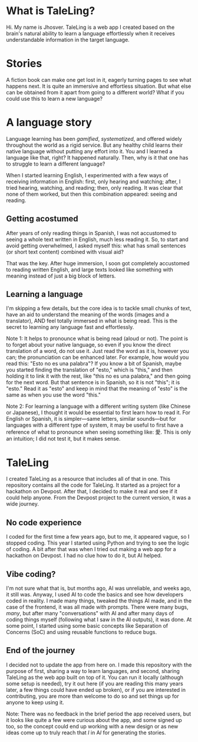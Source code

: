 # What is TaleLing?
Hi. My name is Jhosver. TaleLing is a web app I created based on the brain's natural ability to learn a language effortlessly when it receives understandable information in the target language.

# Stories
A fiction book can make one get lost in it, eagerly turning pages to see what happens next. It is quite an immersive and effortless situation. But what else can be obtained from it apart from going to a different world? What if you could use this to learn a new language? 

# A language story
Language learning has been *gamified*, *systematized*, and offered widely throughout the world as a rigid service. But any healthy child learns their native language without putting any effort into it. You and I learned a language like that, right? It happened naturally. Then, why is it that one has to struggle to learn a different language?

When I started learning English, I experimented with a few ways of receiving information in English: first, only hearing and watching; after, I tried hearing, watching, and reading; then, only reading. It was clear that none of them worked, but then this combination appeared: seeing and reading.

## Getting acostumed
After years of only reading things in Spanish, I was not accustomed to seeing a whole text written in English, much less reading it. So, to start and avoid getting overwhelmed, I asked myself this: what has small sentences (or short text content) combined with visual aid?

That was the key. After huge immersion, I soon got completely accustomed to reading written English, and large texts looked like something with meaning instead of just a big block of letters.


 

## Learning a language

I'm skipping a few details, but the core idea is to tackle small chunks of text, have an aid to understand the meaning of the words (images and a translator), AND feel totally immersed in what is being read. This is the secret to learning any language fast and effortlessly.

Note 1: It helps to pronounce what is being read (aloud or not). The point is to forget about your native language, so even if you know the direct translation of a word, do not use it. Just read the word as it is, however you can; the pronunciation can be enhanced later. For example, how would you read this: "Esto no es una palabra"? If you know a bit of Spanish, maybe you started finding the translation of "esto," which is "this," and then holding it to link it with the rest, like "this no es una palabra," and then going for the next word. But that sentence is in Spanish, so it is not "this"; it is "esto." Read it as "esto" and keep in mind that the meaning of "esto" is the same as when you use the word "this." 

Note 2: For learning a language with a different writing system (like Chinese or Japanese), I thought it would be essential to first learn how to read it. For English or Spanish, it is simpler—same letters, similar sounds—but for languages with a different type of system, it may be useful to first have a reference of what to pronounce when seeing something like: 愛. This is only an intuition; I did not test it, but it makes sense.

# TaleLing

I created TaleLing as a resource that includes all of that in one. This repository contains all the code for TaleLing. It started as a project for a hackathon on Devpost. After that, I decided to make it real and see if it could help anyone. From the Devpost project to the current version, it was a wide journey.

## No code experience
I coded for the first time a few years ago, but to me, it appeared vague, so I stopped coding. This year I started using Python and trying to see the logic of coding. A bit after that was when I tried out making a web app for a hackathon on Devpost. I had no clue how to do it, but AI helped.

## Vibe coding? 
I'm not sure what that is, but months ago, AI was unreliable, and weeks ago, it still was. Anyway, I used AI to code the basics and see how developers coded in reality. I made many things, tweaked the things AI made, and in the case of the frontend, it was all made with prompts. There were many bugs, *many*, but after many "conversations" with AI and after many days of coding things myself (following what I saw in the AI outputs), it was done. At some point, I started using some basic concepts like Separation of Concerns (SoC) and using reusable functions to reduce bugs.

## End of the journey
I decided not to update the app from here on. I made this repository with the purpose of first, sharing a way to learn languages, and second, sharing TaleLing as the web app built on top of it. You can run it locally (although some setup is needed), try it out here (if you are reading this many years later, a few things could have ended up broken), or if you are interested in contributing, you are more than welcome to do so and set things up for anyone to keep using it.

Note: There was no feedback in the brief period the app received users, but it looks like quite a few were curious about the app, and some signed up too, so the concept could end up working with a new design or as new ideas come up to truly reach that *I* in A*I* for generating the stories.

